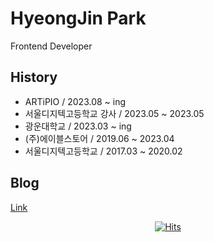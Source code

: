 # HyeongJin Park
Frontend Developer

## History
- ARTiPIO / 2023.08 ~ ing
- 서울디지텍고등학교 강사 / 2023.05 ~ 2023.05
- 광운대학교 / 2023.03 ~ ing
- (주)에이블스토어 / 2019.06 ~ 2023.04
- 서울디지텍고등학교 / 2017.03 ~ 2020.02

## Blog
[Link](https://hywlss9.github.io)

<div align=center>
    
[![Hits](https://hits.seeyoufarm.com/api/count/incr/badge.svg?url=https%3A%2F%2Fgithub.com%2Fhywlss9&count_bg=%23555555&title_bg=%23555555&icon=&icon_color=%23E7E7E7&title=today&edge_flat=false)](https://hits.seeyoufarm.com)

</div>
